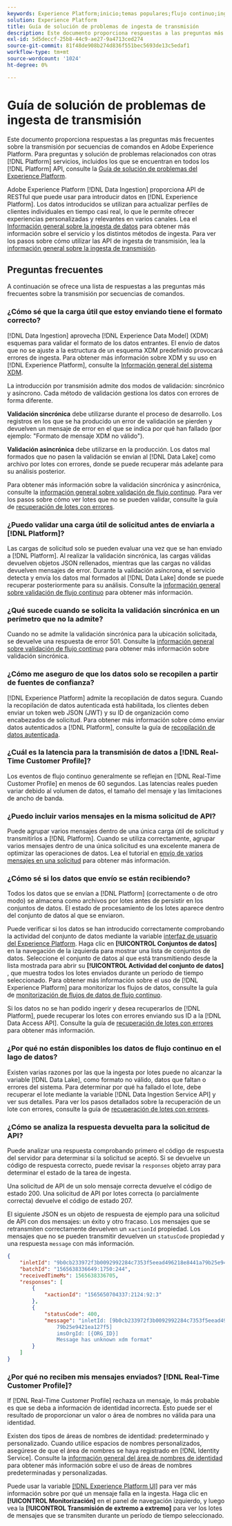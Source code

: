 ```yaml
---
keywords: Experience Platform;inicio;temas populares;flujo continuo;ingesta de transmisión;solución de problemas;solución de problemas de ingesta de transmisión;preguntas frecuentes sobre ingesta de transmisión;preguntas frecuentes sobre transmisión;faq;
solution: Experience Platform
title: Guía de solución de problemas de ingesta de transmisión
description: Este documento proporciona respuestas a las preguntas más frecuentes sobre la transmisión por secuencias de comandos en Adobe Experience Platform.
exl-id: 5d5deccf-25b8-44c9-ae27-9a4713ced274
source-git-commit: 81f48de908b274d836f551bec5693de13c5edaf1
workflow-type: tm+mt
source-wordcount: '1024'
ht-degree: 0%

---
```


# Guía de solución de problemas de ingesta de transmisión

Este documento proporciona respuestas a las preguntas más frecuentes sobre la transmisión por secuencias de comandos en Adobe Experience Platform. Para preguntas y solución de problemas relacionados con otras [!DNL Platform] servicios, incluidos los que se encuentran en todos los [!DNL Platform] API, consulte la [Guía de solución de problemas del Experience Platform](../../landing/troubleshooting.md).

Adobe Experience Platform [!DNL Data Ingestion] proporciona API de RESTful que puede usar para introducir datos en [!DNL Experience Platform]. Los datos introducidos se utilizan para actualizar perfiles de clientes individuales en tiempo casi real, lo que le permite ofrecer experiencias personalizadas y relevantes en varios canales. Lea el [Información general sobre la ingesta de datos](../home.md) para obtener más información sobre el servicio y los distintos métodos de ingesta. Para ver los pasos sobre cómo utilizar las API de ingesta de transmisión, lea la [información general sobre la ingesta de transmisión](../streaming-ingestion/overview.md).

## Preguntas frecuentes

A continuación se ofrece una lista de respuestas a las preguntas más frecuentes sobre la transmisión por secuencias de comandos.

### ¿Cómo sé que la carga útil que estoy enviando tiene el formato correcto?

[!DNL Data Ingestion] aprovecha [!DNL Experience Data Model] (XDM) esquemas para validar el formato de los datos entrantes. El envío de datos que no se ajuste a la estructura de un esquema XDM predefinido provocará errores de ingesta. Para obtener más información sobre XDM y su uso en [!DNL Experience Platform], consulte la [Información general del sistema XDM](../../xdm/home.md).

La introducción por transmisión admite dos modos de validación: sincrónico y asíncrono. Cada método de validación gestiona los datos con errores de forma diferente.

**Validación sincrónica** debe utilizarse durante el proceso de desarrollo. Los registros en los que se ha producido un error de validación se pierden y devuelven un mensaje de error en el que se indica por qué han fallado (por ejemplo: &quot;Formato de mensaje XDM no válido&quot;).

**Validación asincrónica** debe utilizarse en la producción. Los datos mal formados que no pasen la validación se envían al [!DNL Data Lake] como archivo por lotes con errores, donde se puede recuperar más adelante para su análisis posterior.

Para obtener más información sobre la validación sincrónica y asincrónica, consulte la [información general sobre validación de flujo continuo](../quality/streaming-validation.md). Para ver los pasos sobre cómo ver lotes que no se pueden validar, consulte la guía de [recuperación de lotes con errores](../quality/retrieve-failed-batches.md).

### ¿Puedo validar una carga útil de solicitud antes de enviarla a [!DNL Platform]?

Las cargas de solicitud solo se pueden evaluar una vez que se han enviado a [!DNL Platform]. Al realizar la validación sincrónica, las cargas válidas devuelven objetos JSON rellenados, mientras que las cargas no válidas devuelven mensajes de error. Durante la validación asíncrona, el servicio detecta y envía los datos mal formados al [!DNL Data Lake] donde se puede recuperar posteriormente para su análisis. Consulte la [información general sobre validación de flujo continuo](../quality/streaming-validation.md) para obtener más información.

### ¿Qué sucede cuando se solicita la validación sincrónica en un perímetro que no la admite?

Cuando no se admite la validación sincrónica para la ubicación solicitada, se devuelve una respuesta de error 501. Consulte la [información general sobre validación de flujo continuo](../quality/streaming-validation.md) para obtener más información sobre validación sincrónica.

### ¿Cómo me aseguro de que los datos solo se recopilen a partir de fuentes de confianza?

[!DNL Experience Platform] admite la recopilación de datos segura. Cuando la recopilación de datos autenticada está habilitada, los clientes deben enviar un token web JSON (JWT) y su ID de organización como encabezados de solicitud. Para obtener más información sobre cómo enviar datos autenticados a [!DNL Platform], consulte la guía de [recopilación de datos autenticada](../tutorials/create-authenticated-streaming-connection.md).

### ¿Cuál es la latencia para la transmisión de datos a [!DNL Real-Time Customer Profile]?

Los eventos de flujo continuo generalmente se reflejan en [!DNL Real-Time Customer Profile] en menos de 60 segundos. Las latencias reales pueden variar debido al volumen de datos, el tamaño del mensaje y las limitaciones de ancho de banda.

### ¿Puedo incluir varios mensajes en la misma solicitud de API?

Puede agrupar varios mensajes dentro de una única carga útil de solicitud y transmitirlos a [!DNL Platform]. Cuando se utiliza correctamente, agrupar varios mensajes dentro de una única solicitud es una excelente manera de optimizar las operaciones de datos. Lea el tutorial en [envío de varios mensajes en una solicitud](../tutorials/streaming-multiple-messages.md) para obtener más información.

### ¿Cómo sé si los datos que envío se están recibiendo?

Todos los datos que se envían a [!DNL Platform] (correctamente o de otro modo) se almacena como archivos por lotes antes de persistir en los conjuntos de datos. El estado de procesamiento de los lotes aparece dentro del conjunto de datos al que se enviaron.

Puede verificar si los datos se han introducido correctamente comprobando la actividad del conjunto de datos mediante la variable [interfaz de usuario del Experience Platform](https://platform.adobe.com). Haga clic en **[!UICONTROL Conjuntos de datos]** en la navegación de la izquierda para mostrar una lista de conjuntos de datos. Seleccione el conjunto de datos al que está transmitiendo desde la lista mostrada para abrir su **[!UICONTROL Actividad del conjunto de datos]** , que muestra todos los lotes enviados durante un período de tiempo seleccionado. Para obtener más información sobre el uso de [!DNL Experience Platform] para monitorizar los flujos de datos, consulte la guía de [monitorización de flujos de datos de flujo continuo](../quality/monitor-data-ingestion.md).

Si los datos no se han podido ingerir y desea recuperarlos de [!DNL Platform], puede recuperar los lotes con errores enviando sus ID a la [!DNL Data Access API]. Consulte la guía de [recuperación de lotes con errores](../quality/retrieve-failed-batches.md) para obtener más información.

### ¿Por qué no están disponibles los datos de flujo continuo en el lago de datos?

Existen varias razones por las que la ingesta por lotes puede no alcanzar la variable [!DNL Data Lake], como formato no válido, datos que faltan o errores del sistema. Para determinar por qué ha fallado el lote, debe recuperar el lote mediante la variable [!DNL Data Ingestion Service API] y ver sus detalles. Para ver los pasos detallados sobre la recuperación de un lote con errores, consulte la guía de [recuperación de lotes con errores](../quality/retrieve-failed-batches.md).

### ¿Cómo se analiza la respuesta devuelta para la solicitud de API?

Puede analizar una respuesta comprobando primero el código de respuesta del servidor para determinar si la solicitud se aceptó. Si se devuelve un código de respuesta correcto, puede revisar la `responses` objeto array para determinar el estado de la tarea de ingesta.

Una solicitud de API de un solo mensaje correcta devuelve el código de estado 200. Una solicitud de API por lotes correcta (o parcialmente correcta) devuelve el código de estado 207.

El siguiente JSON es un objeto de respuesta de ejemplo para una solicitud de API con dos mensajes: un éxito y otro fracaso. Los mensajes que se retransmiten correctamente devuelven un `xactionId` propiedad. Los mensajes que no se pueden transmitir devuelven un `statusCode` propiedad y una respuesta `message` con más información.

```JSON
{
    "inletId": "9b0cb233972f3b0092992284c7353f5eead496218e8441a79b25e9421ea127f5",
    "batchId": "1565638336649:1750:244",
    "receivedTimeMs": 1565638336705,
    "responses": [
        {
            "xactionId": "1565650704337:2124:92:3"
        },
        {
            "statusCode": 400,
            "message": "inletId: [9b0cb233972f3b0092992284c7353f5eead496218e8441a
                79b25e9421ea127f5] 
                imsOrgId: [{ORG_ID}] 
                Message has unknown xdm format"
        }
    ]
}
```

### ¿Por qué no reciben mis mensajes enviados? [!DNL Real-Time Customer Profile]?

If [!DNL Real-Time Customer Profile] rechaza un mensaje, lo más probable es que se deba a información de identidad incorrecta. Esto puede ser el resultado de proporcionar un valor o área de nombres no válida para una identidad.

Existen dos tipos de áreas de nombres de identidad: predeterminado y personalizado. Cuando utilice espacios de nombres personalizados, asegúrese de que el área de nombres se haya registrado en [!DNL Identity Service]. Consulte la [información general del área de nombres de identidad](../../identity-service/namespaces.md) para obtener más información sobre el uso de áreas de nombres predeterminadas y personalizadas.

Puede usar la variable [[!DNL Experience Platform UI]](https://platform.adobe.com) para ver más información sobre por qué un mensaje falla en la ingesta. Haga clic en **[!UICONTROL Monitorización]** en el panel de navegación izquierdo, y luego vea la **[!UICONTROL Transmisión de extremo a extremo]** para ver los lotes de mensajes que se transmiten durante un período de tiempo seleccionado.
